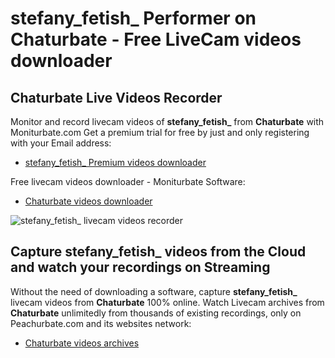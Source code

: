 # stefany_fetish_ Performer on Chaturbate - Free LiveCam videos downloader

## Chaturbate Live Videos Recorder

Monitor and record livecam videos of **stefany_fetish_** from **Chaturbate** with Moniturbate.com
Get a premium trial for free by just and only registering with your Email address:
* [stefany_fetish_ Premium videos downloader](https://moniturbate.com/request-demo-licence-key.html)

Free livecam videos downloader - Moniturbate Software:
* [Chaturbate videos downloader](https://moniturbate.com/moniturbate-download-software.html)

![stefany_fetish_ livecam videos recorder](https://peachurnet.com/templates/moniturbate-software.png)


## Capture stefany_fetish_ videos from the Cloud and watch your recordings on Streaming

Without the need of downloading a software, capture **stefany_fetish_** livecam videos from **Chaturbate** 100% online.
Watch Livecam archives from **Chaturbate** unlimitedly from thousands of existing recordings, only on Peachurbate.com and its websites network:
* [Chaturbate videos archives](https://peachurnet.com/)